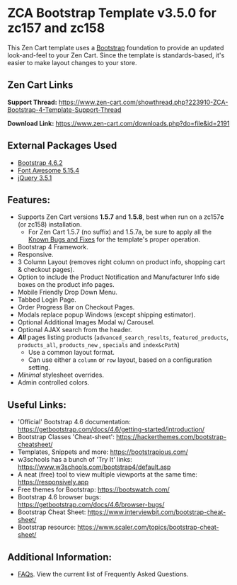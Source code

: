 # ZCA Bootstrap Template v3.5.0 for zc157 and zc158

This Zen Cart template uses a [Bootstrap](https://getbootstrap.com/docs/4.5/getting-started/introduction/) foundation to provide an updated look-and-feel to your Zen Cart.  Since the template is standards-based, it's easier to make layout changes to your store.

## Zen Cart Links

**Support Thread:** https://www.zen-cart.com/showthread.php?223910-ZCA-Bootstrap-4-Template-Support-Thread

**Download Link:** https://www.zen-cart.com/downloads.php?do=file&id=2191

## External Packages Used

- [Bootstrap 4.6.2](https://getbootstrap.com/docs/4.6/getting-started/introduction/)
- [Font Awesome 5.15.4](https://fontawesome.com/)
- [jQuery 3.5.1](https://jquery.com/download/)

## Features:

- Supports Zen Cart versions **1.5.7** and **1.5.8**, best when run on a zc157**c** (or zc158) installation.
  - For Zen Cart 1.5.7 (no suffix) and 1.5.7a, be sure to apply all the [Known Bugs and Fixes](https://www.zen-cart.com/showthread.php?226872-Known-bugs-(and-fixes)-for-v1-5-7-series) for the template's proper operation.
- Bootstrap 4 Framework.
- Responsive.
- 3 Column Layout (removes right column on product info, shopping cart & checkout pages).
- Option to include the Product Notification and Manufacturer Info side boxes on the product info pages.
- Mobile Friendly Drop Down Menu.
- Tabbed Login Page.
- Order Progress Bar on Checkout Pages.
- Modals replace popup Windows (except shipping estimator).
- Optional Additional Images Modal w/ Carousel.
- Optional AJAX search from the header.
- ***All*** pages listing products (`advanced_search_results`, `featured_products`,  `products_all`, `products_new` , `specials` and `index&cPath`) 
  - Use a common layout format.
  - Can use either a `column` or `row` layout, based on a configuration setting.
- *Minimal* stylesheet overrides.
- Admin controlled colors.

## Useful Links:

- 'Official' Bootstrap 4.6 documentation: https://getbootstrap.com/docs/4.6/getting-started/introduction/
- Bootstrap Classes 'Cheat-sheet': https://hackerthemes.com/bootstrap-cheatsheet/
- Templates, Snippets and more: https://bootstrapious.com/
- w3schools has a bunch of 'Try It' links: https://www.w3schools.com/bootstrap4/default.asp
- A neat (free) tool to view multiple viewports at the same time: https://responsively.app 
- Free themes for Bootstrap: https://bootswatch.com/
- Bootstrap 4.6 browser bugs: https://getbootstrap.com/docs/4.6/browser-bugs/
- Bootstrap Cheat Sheet: https://www.interviewbit.com/bootstrap-cheat-sheet/
- Bootstrap resource: https://www.scaler.com/topics/bootstrap-cheat-sheet/

## Additional Information:

- [FAQs](./pages/faqs.md).  View the current list of Frequently Asked Questions.
